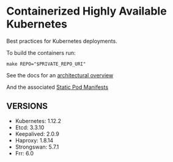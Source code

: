 # Containerized Highly Available Kubernetes

Best practices for Kubernetes deployments.

To build the containers run:

    make REPO="$PRIVATE_REPO_URI"

See the docs for an [architectural overview](docs/)

And the associated [Static Pod Manifests](docs/kubeconfigs/manifest.yml)

## VERSIONS

  - Kubernetes: 1.12.2
  - Etcd:       3.3.10
  - Keepalived: 2.0.9
  - Haproxy:    1.8.14
  - Strongswan: 5.7.1
  - Frr:        6.0
